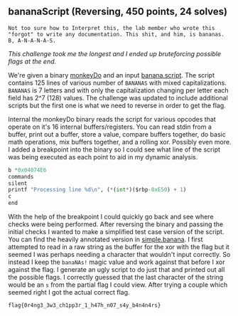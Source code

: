 ## bananaScript (Reversing, 450 points, 24 solves)

    Not too sure how to Interpret this, the lab member who wrote this "forgot" to write any documentation. This shit, and him, is bananas. B, A-N-A-N-A-S.

_This challenge took me the longest and I ended up bruteforcing possible flags at the end._

We're given a binary [monkeyDo](monkeyDo) and an input [banana.script](banana.script). The script contains 125 lines of various number of `BANANAS` with mixed capitalizations. `BANANAS` is 7 letters and with only the capitalization changing per letter each field has 2^7 (128) values. The challenge was updated to include additional scripts but the first one is what we need to reverse in order to get the flag.

Internal the monkeyDo binary reads the script for various opcodes that operate on it's 16 internal buffers/registers. You can read stdin from a buffer, print out a buffer, store a value, compare buffers together, do basic math operations, mix buffers together, and a rolling xor. Possibly even more. I added a breakpoint into the binary so I could see what line of the script was being executed as each point to aid in my dynamic analysis.

```python
b *0x04074E6
commands
silent
printf "Processing line %d\n", (*(int*)($rbp-0xE50) + 1)
c
end
```

With the help of the breakpoint I could quickly go back and see where checks were being performed. After reversing the binary and passing the initial checks I wanted to make a simplified test case version of the script. You can find the heavily annotated version in [simple.banana](simple.banana). I first attempted to read in a raw string as the buffer for the xor with the flag but it seemed I was perhaps needing a character that wouldn't input correctly. So instead I keep the `banaNAs!` magic value and work against that before I xor against the flag. I generate an ugly script to do just that and printed out all the possible flags. I correctly guessed that the last character of the string would be an `s` from the partial flag I could view. After trying a couple which seemed right I got the actual correct flag.

`flag{0r4ng3_3w3_ch1pp3r_1_h47h_n07_s4y_b4n4n4rs}`
